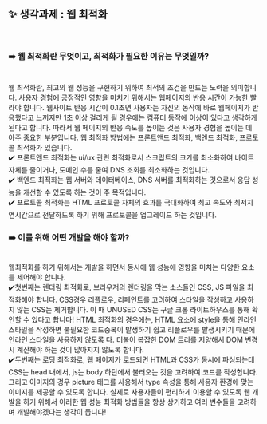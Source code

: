 <!-- PR의 제목은 "[ n주차 기본/심화/생각 과제 ] 과제명 " 으로 작성해주시면 되겠습니다 -->
<!-- PR은 리뷰어를 위한 글입니다, 보다 더 상세하게 적음으로써 소통을 활성화해봐요! -->

## ✨ 생각과제 : 웹 최적화 
<br/>

### ➡️ 웹 최적화란 무엇이고, 최적화가 필요한 이유는 무엇일까? <br/><br/>
웹 최적화란, 최고의 웹 성능을 구현하기 위하여 최적의 조건을 만드는 노력을 의미합니다. 사용자 경험에 긍정적인 영향을 미치기 위해서는 웹페이지의 반응 시간이 가능한 빨라야 합니다. 웹사이트 반응 시간이 0.1초면 사용자는 자신의 동작에 바로 웹페이지가 반응했다고 느끼지만 1초 이상 걸리게 될 경우에는 컴퓨터 동작에 이상이 있다고 생각하게 된다고 합니다. 따라서 웹 페이지의 반응 속도를 높이는 것은 사용자 경험을 높이는 데 아주 중요한 부분입니다.
웹 최적화 방법에는 프론트앤드 최적화, 백엔드 최적화, 프로토콜 최적화가 있습니다. 
<br/>
✔️ 프론트앤드 최적화는 ui/ux 관련 최적화로서 스크립트의 크기를 최소화하여 바이트 자체를 줄이거나, 도메인 수를 줄여 DNS 조회를 최소화하는 것입니다.<br/>
✔️ 백엔드 최적화는 웹 서버와 데이터베이스, DNS 서버를 최적화하는 것으로서 응답 성능을 개선할 수 있도록 하는 것이 주 목적입니다. <br/>
✔️ 프로토콜 최적화는 HTML 프로토콜 자체의 효과를 극대화하여 최고 속도와 최저지연시간으로 전달하도록 하기 위해 프로토콜을 업그레이드 하는 것입니다.

### ➡️ 이를 위해 어떤 개발을 해야 할까? 
<br/>
웹최적화를 하기 위해서는 개발을 하면서 동시에 웹 성능에 영향을 미치는 다양한 요소를 제어해야 합니다. 
<br/>
✔️첫번째는 렌더링 최적화로, 브라우저의 렌더링을 막는 소스들인 CSS, JS 파일을 최적화해야 합니다. CSS경우 리플로우, 리페인트를 고려하여 스타일을 작성하고 사용하지 않는 CSS는 제거합니다. 이 때 UNUSED CSS는 구글 크롬 라이트하우스를 통해 확인할 수 있다고 합니다! HTML 최적화의 경우에는, HTML 요소에 style을 통해 인라인 스타일을 작성하면 불필요한 코드중복이 발생하기 쉽고 리플로우를 발생시키기 때문에 인라인 스타일을 사용하지 않도록 다. 더불어 복잡한 DOM 트리를 지양해서 DOM 변경 시 계산해야 하는 것이 많아지지 않도록 합니다. <br/>
✔️두번째는 로딩 최적화로, 웹 페이지가 로드되면 HTML과 CSS가 동시에 파싱되는데 CSS는 head 내에서, js는 body 하단에서 불러오는 것을 고려하여 코드를 작성합니다. 그리고 이미지의 경우 picture 태그를 사용해서 type 속성을 통해 사용자 환경에 맞는 이미지를 제공할 수 있도록 합니다. 실제로 사용자들이 편리하게 이용할 수 있도록 웹 개발을 하기 위해서 이러한 웹 성능 최적화 방법들을 항상 상기하고 여러 변수들을 고려하며 개발해야겠다는 생각이 듭니다!
